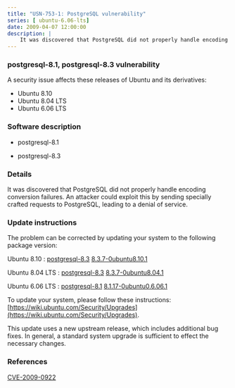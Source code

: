 ```yaml
---
title: "USN-753-1: PostgreSQL vulnerability"
series: [ ubuntu-6.06-lts]
date: 2009-04-07 12:00:00
description: |
    It was discovered that PostgreSQL did not properly handle encoding conversion failures. An attacker could exploit this by sending specially crafted requests to PostgreSQL, leading to a denial of service. 
--- 
```

 
 


### postgresql-8.1, postgresql-8.3 vulnerability

A security issue affects these releases of Ubuntu and its derivatives:

* Ubuntu 8.10
* Ubuntu 8.04 LTS
* Ubuntu 6.06 LTS

### Software description

* postgresql-8.1 

* postgresql-8.3 

### Details

It was discovered that PostgreSQL did not properly handle encoding conversion failures. An attacker could exploit this by sending specially crafted requests to PostgreSQL, leading to a denial of service. 

### Update instructions

The problem can be corrected by updating your system to the following package version:

Ubuntu 8.10
 : [postgresql-8.3](https://launchpad.net/ubuntu/+source/postgresql-8.3) <span> [8.3.7-0ubuntu8.10.1](https://launchpad.net/ubuntu/+source/postgresql-8.3/8.3.7-0ubuntu8.10.1) </span> 

Ubuntu 8.04 LTS
 : [postgresql-8.3](https://launchpad.net/ubuntu/+source/postgresql-8.3) <span> [8.3.7-0ubuntu8.04.1](https://launchpad.net/ubuntu/+source/postgresql-8.3/8.3.7-0ubuntu8.04.1) </span> 

Ubuntu 6.06 LTS
 : [postgresql-8.1](https://launchpad.net/ubuntu/+source/postgresql-8.1) <span> [8.1.17-0ubuntu0.6.06.1](https://launchpad.net/ubuntu/+source/postgresql-8.1/8.1.17-0ubuntu0.6.06.1) </span> 

To update your system, please follow these instructions: [https://wiki.ubuntu.com/Security/Upgrades](https://wiki.ubuntu.com/Security/Upgrades).

This update uses a new upstream release, which includes additional bug fixes. In general, a standard system upgrade is sufficient to effect the necessary changes. 

### References

 
 [CVE-2009-0922](http://people.ubuntu.com/~ubuntu-security/cve/CVE-2009-0922)
 


